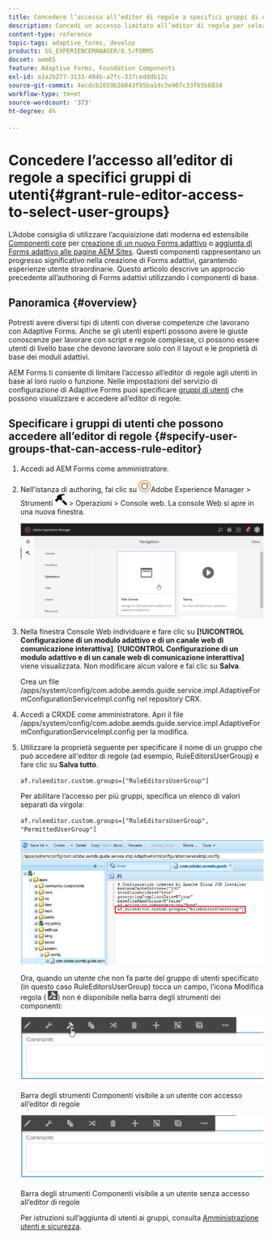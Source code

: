 ```yaml
---
title: Concedere l’accesso all’editor di regole a specifici gruppi di utenti
description: Concedi un accesso limitato all’editor di regole per selezionare i gruppi di utenti.
content-type: reference
topic-tags: adaptive_forms, develop
products: SG_EXPERIENCEMANAGER/6.5/FORMS
docset: aem65
feature: Adaptive Forms, Foundation Components
exl-id: a1a2b277-3133-404b-a7fc-337cedddb12c
source-git-commit: 4ecdcb2659b26043f95ba1dc3e907c33f65b8834
workflow-type: tm+mt
source-wordcount: '373'
ht-degree: 4%

---
```


# Concedere l’accesso all’editor di regole a specifici gruppi di utenti{#grant-rule-editor-access-to-select-user-groups}

<span class="preview"> L’Adobe consiglia di utilizzare l’acquisizione dati moderna ed estensibile [Componenti core](https://experienceleague.adobe.com/docs/experience-manager-core-components/using/adaptive-forms/introduction.html?lang=it) per [creazione di un nuovo Forms adattivo](/help/forms/using/create-an-adaptive-form-core-components.md) o [aggiunta di Forms adattivo alle pagine AEM Sites](/help/forms/using/create-or-add-an-adaptive-form-to-aem-sites-page.md). Questi componenti rappresentano un progresso significativo nella creazione di Forms adattivi, garantendo esperienze utente straordinarie. Questo articolo descrive un approccio precedente all’authoring di Forms adattivi utilizzando i componenti di base. </span>

## Panoramica {#overview}

Potresti avere diversi tipi di utenti con diverse competenze che lavorano con Adaptive Forms. Anche se gli utenti esperti possono avere le giuste conoscenze per lavorare con script e regole complesse, ci possono essere utenti di livello base che devono lavorare solo con il layout e le proprietà di base dei moduli adattivi.

AEM Forms ti consente di limitare l’accesso all’editor di regole agli utenti in base al loro ruolo o funzione. Nelle impostazioni del servizio di configurazione di Adaptive Forms puoi specificare [gruppi di utenti](/help/sites-administering/security.md) che possono visualizzare e accedere all’editor di regole.

## Specificare i gruppi di utenti che possono accedere all’editor di regole {#specify-user-groups-that-can-access-rule-editor}

1. Accedi ad AEM Forms come amministratore.
1. Nell’istanza di authoring, fai clic su ![adobeexperiencemanager](assets/adobeexperiencemanager.png)Adobe Experience Manager > Strumenti ![martello](assets/hammer.png) > Operazioni > Console web. La console Web si apre in una nuova finestra.

   ![1-2](assets/1-2.png)

1. Nella finestra Console Web individuare e fare clic su **[!UICONTROL Configurazione di un modulo adattivo e di un canale web di comunicazione interattiva]**. **[!UICONTROL Configurazione di un modulo adattivo e di un canale web di comunicazione interattiva]** viene visualizzata. Non modificare alcun valore e fai clic su **Salva**.

   Crea un file /apps/system/config/com.adobe.aemds.guide.service.impl.AdaptiveFormConfigurationServiceImpl.config nel repository CRX.

1. Accedi a CRXDE come amministratore. Apri il file /apps/system/config/com.adobe.aemds.guide.service.impl.AdaptiveFormConfigurationServiceImpl.config per la modifica.
1. Utilizzare la proprietà seguente per specificare il nome di un gruppo che può accedere all&#39;editor di regole (ad esempio, RuleEditorsUserGroup) e fare clic su **Salva tutto**.

   `af.ruleeditor.custom.groups=["RuleEditorsUserGroup"]`

   Per abilitare l’accesso per più gruppi, specifica un elenco di valori separati da virgola:

   `af.ruleeditor.custom.groups=["RuleEditorsUserGroup", "PermittedUserGroup"]`

   ![Crea utente](assets/create_user_new.png)

   Ora, quando un utente che non fa parte del gruppo di utenti specificato (in questo caso RuleEditorsUserGroup) tocca un campo, l’icona Modifica regola ( ![edit-rules1](assets/edit-rules1.png)) non è disponibile nella barra degli strumenti dei componenti:

   ![componentstoolbarwithre](assets/componentstoolbarwithre.png)

   Barra degli strumenti Componenti visibile a un utente con accesso all’editor di regole

   ![componentstoolbarwithout outre](assets/componentstoolbarwithoutre.png)

   Barra degli strumenti Componenti visibile a un utente senza accesso all’editor di regole

   Per istruzioni sull’aggiunta di utenti ai gruppi, consulta [Amministrazione utenti e sicurezza](/help/sites-administering/security.md).
